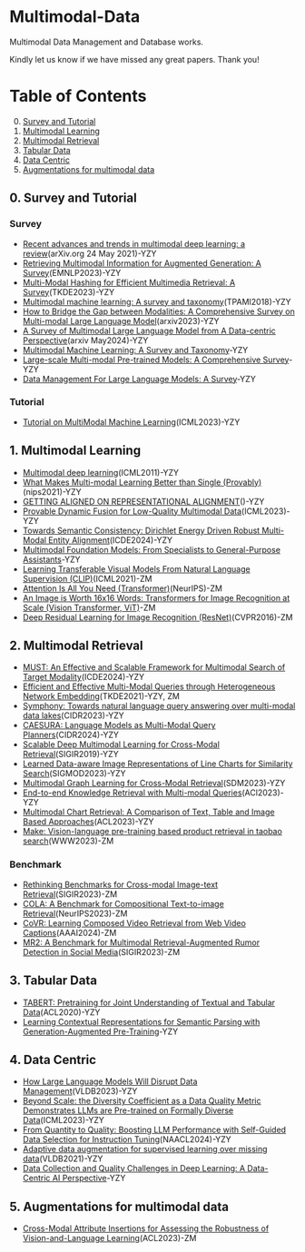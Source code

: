 # Multimodal-Data
Multimodal Data Management and Database works.

Kindly let us know if we have missed any great papers. Thank you!

Table of Contents
=================

0. [Survey and Tutorial](#0-survey-and-tutorial)
1. [Multimodal Learning](#1-multimodal-learning)
2. [Multimodal Retrieval](#2-multimodal-retrieval)
3. [Tabular Data](#3-tabular-data)
4. [Data Centric](#4-data-centric)
5. [Augmentations for multimodal data](#5-augmentations-for-multimodal-data)
   




## 0. Survey and Tutorial

### Survey

* [Recent advances and trends in multimodal deep learning: a review](https://arxiv.org/pdf/2105.11087.pdf)(arXiv.org 24 May 2021)-YZY
* [Retrieving Multimodal Information for Augmented Generation: A Survey](https://arxiv.org/pdf/2303.10868.pdf)(EMNLP2023)-YZY
* [Multi-Modal Hashing for Efficient Multimedia Retrieval: A Survey](https://www.computer.org/csdl/journal/tk/2024/01/10144360/1NJh8b1uwKs)(TKDE2023)-YZY
* [Multimodal machine learning: A survey and taxonomy](https://arxiv.org/pdf/1705.09406.pdf)(TPAMI2018)-YZY
* [How to Bridge the Gap between Modalities: A Comprehensive Survey on Multi-modal Large Language Model](https://arxiv.org/pdf/2311.07594.pdf)(arxiv2023)-YZY
* [A Survey of Multimodal Large Language Model from A Data-centric Perspective](https://arxiv.org/pdf/2405.16640)(arxiv May2024)-YZY
* [Multimodal Machine Learning: A Survey and Taxonomy](https://arxiv.org/abs/1705.09406)-YZY
* [Large-scale Multi-modal Pre-trained Models: A Comprehensive Survey](https://link.springer.com/10.1007/s11633-022-1410-8)-YZY
* [Data Management For Large Language Models: A Survey](https://arxiv.org/abs/2312.01700)-YZY

### Tutorial
* [Tutorial on MultiModal Machine Learning](https://cmu-multicomp-lab.github.io/mmml-tutorial/icml2023/)(ICML2023)-YZY

## 1. Multimodal Learning
   
* [Multimodal deep learning](https://arxiv.org/pdf/2301.04856.pdf)(ICML2011)-YZY
* [What Makes Multi-modal Learning Better than Single (Provably)](https://proceedings.neurips.cc/paper/2021/file/5aa3405a3f865c10f420a4a7b55cbff3-Paper.pdf)(nips2021)-YZY
* [GETTING ALIGNED ON REPRESENTATIONAL ALIGNMENT](https://arxiv.org/pdf/2310.13018.pdf)()-YZY
* [Provable Dynamic Fusion for Low-Quality Multimodal Data](https://proceedings.mlr.press/v202/zhang23ar/zhang23ar.pdf)(ICML2023)-YZY
* [Towards Semantic Consistency: Dirichlet Energy Driven Robust Multi-Modal Entity Alignment](https://epubs.siam.org/doi/pdf/10.1137/1.9781611977653.ch17)(ICDE2024)-YZY
* [Multimodal Foundation Models: From Specialists to General-Purpose Assistants](http://arxiv.org/abs/2309.10020)-YZY
* [Learning Transferable Visual Models From Natural Language Supervision (CLIP)](https://helios.ntua.gr/pluginfile.php/144713/mod_folder/content/0/Multimodal%20tasks/Learning%20Transferable%20Visual%20Models%20From%20Natural%20Language%20Supervision.pdf)(ICML2021)-ZM
* [Attention Is All You Need (Transformer)](https://arxiv.org/pdf/1706.03762)(NeurIPS)-ZM
* [An Image is Worth 16x16 Words: Transformers for Image Recognition at Scale (Vision Transformer, ViT)](https://arxiv.org/pdf/2010.11929)-ZM
* [Deep Residual Learning for Image Recognition (ResNet)](https://openaccess.thecvf.com/content_cvpr_2016/papers/He_Deep_Residual_Learning_CVPR_2016_paper.pdf)(CVPR2016)-ZM
  


## 2. Multimodal Retrieval 
* [MUST: An Effective and Scalable Framework for Multimodal Search of Target Modality](https://arxiv.org/pdf/2312.06397.pdf)(ICDE2024)-YZY
* [Efficient and Effective Multi-Modal Queries through Heterogeneous Network Embedding](https://ieeexplore.ieee.org/abstract/document/9328543)(TKDE2021)-YZY, ZM
* [Symphony: Towards natural language query answering over multi-modal data lakes](https://www.cidrdb.org/cidr2023/papers/p51-chen.pdf)(CIDR2023)-YZY
* [CAESURA: Language Models as Multi-Modal Query Planners](https://arxiv.org/pdf/2308.03424.pdf)(CIDR2024)-YZY
* [Scalable Deep Multimodal Learning for Cross-Modal Retrieval](https://dl.acm.org/doi/10.1145/3331184.3331213)(SIGIR2019)-YZY
* [Learned Data-aware Image Representations of Line Charts for Similarity Search](https://dl.acm.org/doi/pdf/10.1145/3588942)(SIGMOD2023)-YZY
* [Multimodal Graph Learning for Cross-Modal Retrieval](https://epubs.siam.org/doi/pdf/10.1137/1.9781611977653.ch17)(SDM2023)-YZY
* [End-to-end Knowledge Retrieval with Multi-modal Queries](https://aclanthology.org/2023.acl-long.478.pdf)(ACl2023)-YZY
* [Multimodal Chart Retrieval: A Comparison of Text, Table and Image Based Approaches](https://openreview.net/pdf?id=asB4B-9zHlo)(ACL2023)-YZY
* [Make: Vision-language pre-training based product retrieval in taobao search](https://arxiv.org/pdf/2301.12646)(WWW2023)-ZM

### Benchmark
* [Rethinking Benchmarks for Cross-modal Image-text Retrieval](https://arxiv.org/pdf/2304.10824)(SIGIR2023)-ZM
* [COLA: A Benchmark for Compositional Text-to-image Retrieval](https://arxiv.org/pdf/2305.03689)(NeurIPS2023)-ZM
* [CoVR: Learning Composed Video Retrieval from Web Video Captions](https://arxiv.org/pdf/2308.14746)(AAAI2024)-ZM
* [MR2: A Benchmark for Multimodal Retrieval-Augmented Rumor Detection in Social Media](https://dl.acm.org/doi/pdf/10.1145/3539618.3591896)(SIGIR2023)-ZM

## 3. Tabular Data
* [TABERT: Pretraining for Joint Understanding of Textual and Tabular Data](https://arxiv.org/pdf/2005.08314)(ACL2020)-YZY
* [Learning Contextual Representations for Semantic Parsing with Generation-Augmented Pre-Training](https://openreview.net/pdf?id=asB4B-9zHlo)-YZY


## 4. Data Centric
* [How Large Language Models Will Disrupt Data Management](https://dl.acm.org/doi/10.14778/3611479.3611527)(VLDB2023)-YZY
* [Beyond Scale: the Diversity Coefficient as a Data Quality Metric Demonstrates LLMs are Pre-trained on Formally Diverse Data](https://arxiv.org/abs/2306.13840)(ICML2023)-YZY
* [From Quantity to Quality: Boosting LLM Performance with Self-Guided Data Selection for Instruction Tuning](https://arxiv.org/abs/2308.12032)(NAACL2024)-YZY
* [Adaptive data augmentation for supervised learning over missing data](https://dl.acm.org/doi/10.14778/3450980.3450989)(VLDB2021)-YZY
* [Data Collection and Quality Challenges in Deep Learning: A Data-Centric AI Perspective](http://arxiv.org/abs/2112.06409)-YZY


## 5. Augmentations for multimodal data
* [Cross-Modal Attribute Insertions for Assessing the Robustness of Vision-and-Language Learning](https://arxiv.org/pdf/2306.11065)(ACL2023)-ZM
